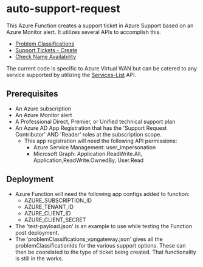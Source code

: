 # auto-support-request

This Azure Function creates a support ticket in Azure Support based on an Azure Monitor alert. It utilizes several APIs to accomplish this.
- [Problem Classifications](https://learn.microsoft.com/en-us/rest/api/support/problem-classifications/list?tabs=HTTP#gets-list-of-problemclassifications-for-a-service-for-which-a-support-ticket-can-be-created) 
- [Support Tickets - Create](https://learn.microsoft.com/en-us/rest/api/support/support-tickets/create?tabs=HTTP)
- [Check Name Availability](https://learn.microsoft.com/en-us/rest/api/support/support-tickets/check-name-availability?tabs=HTTP)

The current code is specific to Azure Virtual WAN but can be catered to any service supported by utilizing the [Services-List](https://learn.microsoft.com/en-us/rest/api/support/services/list?tabs=HTTP) API. 

## Prerequisites

- An Azure subscription
- An Azure Monitor alert
- A Professional Direct, Premier, or Unified technical support plan
- An Azure AD App Registration that has the 'Support Request Contributor' AND 'Reader' roles at the subscription scope.
    - This app registration will need the following API permissions:
        - Azure Service Management: user_impersonation
        - Microsoft Graph: Application.ReadWrite.All, Application,ReadWrite.OwnedBy, User.Read

## Deployment

- Azure Function will need the following app configs added to function:
    - AZURE_SUBSCRIPTION_ID
    - AZURE_TENANT_ID
    - AZURE_CLIENT_ID
    - AZURE_CLIENT_SECRET
- The 'test-payload.json' is an example to use while testing the Function post deployment.
- The 'problemClassifications_vpngateway.json' gives all the problemClassificationIds for the various support options. These can then be coorelated to the type of ticket being created. That functionality is still in the works.